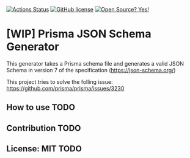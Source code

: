 [![Actions Status](https://github.com/valentinpalkovic/prisma-json-schema-generator/workflows/build/badge.svg)](https://github.com/valentinpalkovic/prisma-json-schema-generator/actions)
[![GitHub license](https://img.shields.io/github/license/Naereen/StrapDown.js.svg)](https://github.com/Naereen/StrapDown.js/blob/master/LICENSE)
[![Open Source? Yes!](https://badgen.net/badge/Open%20Source%20%3F/Yes%21/blue?icon=github)](https://github.com/Naereen/badges/)



# [WIP] Prisma JSON Schema Generator

This generator takes a Prisma schema file and generates a valid JSON Schema in version 7 of the specification (https://json-schema.org/)

This project tries to solve the folling issue: https://github.com/prisma/prisma/issues/3230

## How to use TODO

## Contribution TODO

## License: MIT TODO